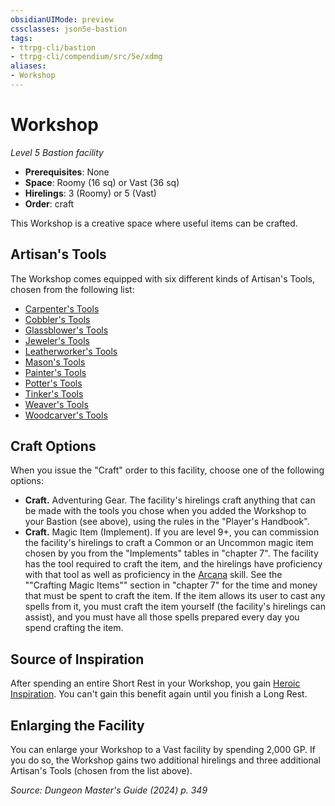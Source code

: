 ```yaml
---
obsidianUIMode: preview
cssclasses: json5e-bastion
tags:
- ttrpg-cli/bastion
- ttrpg-cli/compendium/src/5e/xdmg
aliases:
- Workshop
---
```

# Workshop
*Level 5 Bastion facility*  

- **Prerequisites**: None
- **Space**: Roomy (16 sq) or Vast (36 sq)
- **Hirelings**: 3 (Roomy) or 5 (Vast)
- **Order**: craft

This Workshop is a creative space where useful items can be crafted.

## Artisan's Tools

The Workshop comes equipped with six different kinds of Artisan's Tools, chosen from the following list:

- [Carpenter's Tools](Інструменти%20ДМ/CLI/items/carpenters-tools-xphb.md)  
- [Cobbler's Tools](Інструменти%20ДМ/CLI/items/cobblers-tools-xphb.md)  
- [Glassblower's Tools](Інструменти%20ДМ/CLI/items/glassblowers-tools-xphb.md)  
- [Jeweler's Tools](Інструменти%20ДМ/CLI/items/jewelers-tools-xphb.md)  
- [Leatherworker's Tools](Інструменти%20ДМ/CLI/items/leatherworkers-tools-xphb.md)  
- [Mason's Tools](Інструменти%20ДМ/CLI/items/masons-tools-xphb.md)  
- [Painter's Tools](Інструменти%20ДМ/CLI/items/painters-supplies-xphb.md)  
- [Potter's Tools](Інструменти%20ДМ/CLI/items/potters-tools-xphb.md)  
- [Tinker's Tools](Інструменти%20ДМ/CLI/items/tinkers-tools-xphb.md)  
- [Weaver's Tools](Інструменти%20ДМ/CLI/items/weavers-tools-xphb.md)  
- [Woodcarver's Tools](Інструменти%20ДМ/CLI/items/woodcarvers-tools-xphb.md)  

## Craft Options

When you issue the "Craft" order to this facility, choose one of the following options:

- **Craft.** Adventuring Gear. The facility's hirelings craft anything that can be made with the tools you chose when you added the Workshop to your Bastion (see above), using the rules in the "Player's Handbook".  
- **Craft.** Magic Item (Implement). If you are level 9+, you can commission the facility's hirelings to craft a Common or an Uncommon magic item chosen by you from the "Implements" tables in "chapter 7". The facility has the tool required to craft the item, and the hirelings have proficiency with that tool as well as proficiency in the [Arcana](Інструменти%20ДМ/CLI/rules/skills.md#Arcana) skill. See the ""Crafting Magic Items"" section in "chapter 7" for the time and money that must be spent to craft the item. If the item allows its user to cast any spells from it, you must craft the item yourself (the facility's hirelings can assist), and you must have all those spells prepared every day you spend crafting the item.  

## Source of Inspiration

After spending an entire Short Rest in your Workshop, you gain [Heroic Inspiration](Інструменти%20ДМ/CLI/rules/variant-rules/heroic-inspiration-xphb.md). You can't gain this benefit again until you finish a Long Rest.

## Enlarging the Facility

You can enlarge your Workshop to a Vast facility by spending 2,000 GP. If you do so, the Workshop gains two additional hirelings and three additional Artisan's Tools (chosen from the list above).

*Source: Dungeon Master's Guide (2024) p. 349*